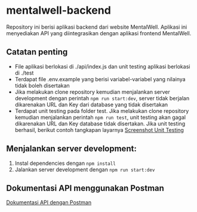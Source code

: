 # mentalwell-backend
Repository ini berisi aplikasi backend dari website MentalWell. Aplikasi ini menyediakan API yang diintegrasikan dengan aplikasi frontend MentalWell.

## Catatan penting
- File aplikasi berlokasi di ./api/index.js dan unit testing aplikasi berlokasi di ./test
- Terdapat file .env.example yang berisi variabel-variabel yang nilainya tidak boleh disertakan
- Jika melakukan clone repository kemudian menjalankan server development dengan perintah `npm run start:dev`, server tidak berjalan dikarenakan URL dan Key dari database yang tidak disertakan
- Terdapat unit testing pada folder test. Jika melakukan clone repository kemudian menjalankan perintah `npm run test`, unit testing akan gagal dikarenakan URL dan Key database tidak disertakan. Jika unit testing berhasil, berikut contoh tangkapan layarnya
[Screenshot Unit Testing](https://drive.google.com/file/d/1oQZTus4-ibT7Hjz9EVx2qBYuWZkRoAkk/view?usp=sharing)

## Menjalankan server development:
1. Instal dependencies dengan `npm install`
2. Jalankan server development dengan `npm run start:dev`

## Dokumentasi API menggunakan Postman
[Dokumentasi API dengan Postman](https://documenter.getpostman.com/view/21036341/2s9Ye8fZx3)
